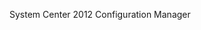 <Token xmlns:xlink="http://www.w3.org/1999/xlink">System Center 2012 Configuration Manager</Token>

<!--HONumber=Jun16_HO4-->


